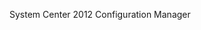 <Token xmlns:xlink="http://www.w3.org/1999/xlink">System Center 2012 Configuration Manager</Token>

<!--HONumber=Jun16_HO4-->


